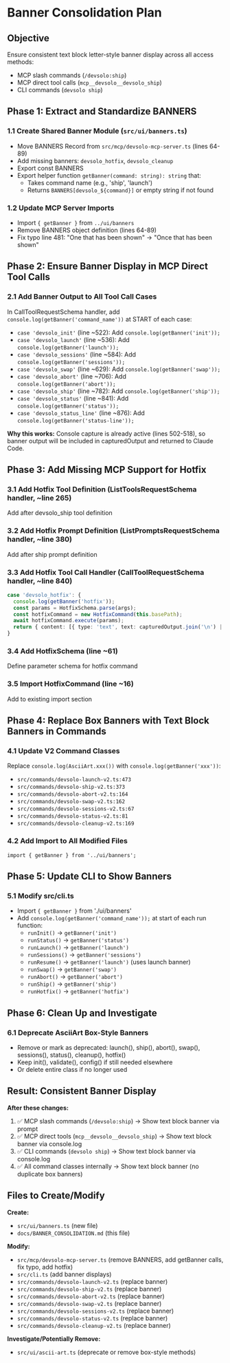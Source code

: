 # Banner Consolidation Plan

## Objective
Ensure consistent text block letter-style banner display across all access methods:
- MCP slash commands (`/devsolo:ship`)
- MCP direct tool calls (`mcp__devsolo__devsolo_ship`)
- CLI commands (`devsolo ship`)

## Phase 1: Extract and Standardize BANNERS

### 1.1 Create Shared Banner Module (`src/ui/banners.ts`)
- Move BANNERS Record from `src/mcp/devsolo-mcp-server.ts` (lines 64-89)
- Add missing banners: `devsolo_hotfix`, `devsolo_cleanup`
- Export const BANNERS
- Export helper function `getBanner(command: string): string` that:
  - Takes command name (e.g., 'ship', 'launch')
  - Returns `BANNERS[devsolo_${command}]` or empty string if not found

### 1.2 Update MCP Server Imports
- Import `{ getBanner }` from `../ui/banners`
- Remove BANNERS object definition (lines 64-89)
- Fix typo line 481: "One that has been shown" → "Once that has been shown"

## Phase 2: Ensure Banner Display in MCP Direct Tool Calls

### 2.1 Add Banner Output to All Tool Call Cases
In CallToolRequestSchema handler, add `console.log(getBanner('command_name'))` at START of each case:
- `case 'devsolo_init'` (line ~522): Add `console.log(getBanner('init'));`
- `case 'devsolo_launch'` (line ~536): Add `console.log(getBanner('launch'));`
- `case 'devsolo_sessions'` (line ~584): Add `console.log(getBanner('sessions'));`
- `case 'devsolo_swap'` (line ~629): Add `console.log(getBanner('swap'));`
- `case 'devsolo_abort'` (line ~706): Add `console.log(getBanner('abort'));`
- `case 'devsolo_ship'` (line ~782): Add `console.log(getBanner('ship'));`
- `case 'devsolo_status'` (line ~841): Add `console.log(getBanner('status'));`
- `case 'devsolo_status_line'` (line ~876): Add `console.log(getBanner('status-line'));`

**Why this works:** Console capture is already active (lines 502-518), so banner output will be included in capturedOutput and returned to Claude Code.

## Phase 3: Add Missing MCP Support for Hotfix

### 3.1 Add Hotfix Tool Definition (ListToolsRequestSchema handler, ~line 265)
Add after devsolo_ship tool definition

### 3.2 Add Hotfix Prompt Definition (ListPromptsRequestSchema handler, ~line 380)
Add after ship prompt definition

### 3.3 Add Hotfix Tool Call Handler (CallToolRequestSchema handler, ~line 840)
```typescript
case 'devsolo_hotfix': {
  console.log(getBanner('hotfix'));
  const params = HotfixSchema.parse(args);
  const hotfixCommand = new HotfixCommand(this.basePath);
  await hotfixCommand.execute(params);
  return { content: [{ type: 'text', text: capturedOutput.join('\n') || 'Hotfix workflow started' }] };
}
```

### 3.4 Add HotfixSchema (line ~61)
Define parameter schema for hotfix command

### 3.5 Import HotfixCommand (line ~16)
Add to existing import section

## Phase 4: Replace Box Banners with Text Block Banners in Commands

### 4.1 Update V2 Command Classes
Replace `console.log(AsciiArt.xxx())` with `console.log(getBanner('xxx'))`:
- `src/commands/devsolo-launch-v2.ts:473`
- `src/commands/devsolo-ship-v2.ts:373`
- `src/commands/devsolo-abort-v2.ts:164`
- `src/commands/devsolo-swap-v2.ts:162`
- `src/commands/devsolo-sessions-v2.ts:67`
- `src/commands/devsolo-status-v2.ts:81`
- `src/commands/devsolo-cleanup-v2.ts:169`

### 4.2 Add Import to All Modified Files
`import { getBanner } from '../ui/banners';`

## Phase 5: Update CLI to Show Banners

### 5.1 Modify src/cli.ts
- Import `{ getBanner }` from './ui/banners'
- Add `console.log(getBanner('command_name'));` at start of each run function:
  - `runInit()` → `getBanner('init')`
  - `runStatus()` → `getBanner('status')`
  - `runLaunch()` → `getBanner('launch')`
  - `runSessions()` → `getBanner('sessions')`
  - `runResume()` → `getBanner('launch')` (uses launch banner)
  - `runSwap()` → `getBanner('swap')`
  - `runAbort()` → `getBanner('abort')`
  - `runShip()` → `getBanner('ship')`
  - `runHotfix()` → `getBanner('hotfix')`

## Phase 6: Clean Up and Investigate

### 6.1 Deprecate AsciiArt Box-Style Banners
- Remove or mark as deprecated: launch(), ship(), abort(), swap(), sessions(), status(), cleanup(), hotfix()
- Keep init(), validate(), config() if still needed elsewhere
- Or delete entire class if no longer used

## Result: Consistent Banner Display

**After these changes:**
1. ✅ MCP slash commands (`/devsolo:ship`) → Show text block banner via prompt
2. ✅ MCP direct tools (`mcp__devsolo__devsolo_ship`) → Show text block banner via console.log
3. ✅ CLI commands (`devsolo ship`) → Show text block banner via console.log
4. ✅ All command classes internally → Show text block banner (no duplicate box banners)

## Files to Create/Modify

**Create:**
- `src/ui/banners.ts` (new file)
- `docs/BANNER_CONSOLIDATION.md` (this file)

**Modify:**
- `src/mcp/devsolo-mcp-server.ts` (remove BANNERS, add getBanner calls, fix typo, add hotfix)
- `src/cli.ts` (add banner displays)
- `src/commands/devsolo-launch-v2.ts` (replace banner)
- `src/commands/devsolo-ship-v2.ts` (replace banner)
- `src/commands/devsolo-abort-v2.ts` (replace banner)
- `src/commands/devsolo-swap-v2.ts` (replace banner)
- `src/commands/devsolo-sessions-v2.ts` (replace banner)
- `src/commands/devsolo-status-v2.ts` (replace banner)
- `src/commands/devsolo-cleanup-v2.ts` (replace banner)

**Investigate/Potentially Remove:**
- `src/ui/ascii-art.ts` (deprecate or remove box-style methods)
